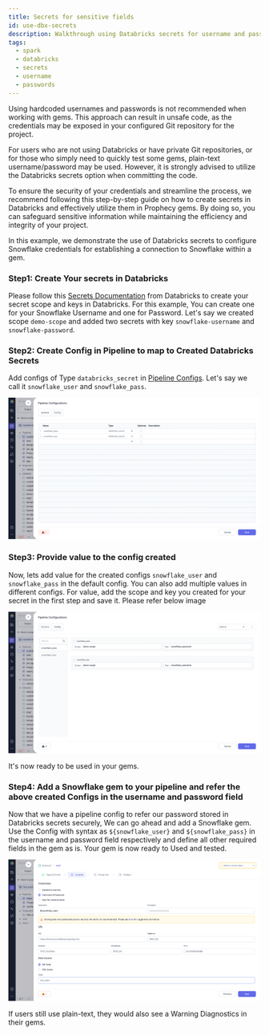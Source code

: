 ```yaml
---
title: Secrets for sensitive fields
id: use-dbx-secrets
description: Walkthrough using Databricks secrets for username and passwords
tags:
  - spark
  - databricks
  - secrets
  - username
  - passwords
---
```


Using hardcoded usernames and passwords is not recommended when working with gems. This approach can result in unsafe code, as the credentials may be exposed in your configured Git repository for the project.

For users who are not using Databricks or have private Git repositories, or for those who simply need to quickly test some gems, plain-text username/password may be used. However, it is strongly advised to utilize the Databricks secrets option when committing the code.

To ensure the security of your credentials and streamline the process, we recommend following this step-by-step guide on how to create secrets in Databricks and effectively utilize them in Prophecy gems. By doing so, you can safeguard sensitive information while maintaining the efficiency and integrity of your project.

In this example, we demonstrate the use of Databricks secrets to configure Snowflake credentials for establishing a connection to Snowflake within a gem.

### Step1: Create Your secrets in Databricks

Please follow this [Secrets Documentation](https://docs.databricks.com/security/secrets/index.html) from Databricks to create your secret scope and keys in Databricks. For this example, You can create one for your Snowflake Username and one for Password. Let's say we created scope `demo-scope` and added two secrets with key `snowflake-username` and `snowflake-password`.

### Step2: Create Config in Pipeline to map to Created Databricks Secrets

Add configs of Type `databricks_secret` in [Pipeline Configs](/docs/Spark/pipelines/configuration.md). Let's say we call it `snowflake_user` and `snowflake_pass`.

![img.png](img/databricks_secrets_config.png)

### Step3: Provide value to the config created

Now, lets add value for the created configs `snowflake_user` and `snowflake_pass` in the default config. You can also add multiple values in different configs.
For value, add the scope and key you created for your secret in the first step and save it. Please refer below image

![img2.png](img/databricks_secrets_value.png)

It's now ready to be used in your gems.

### Step4: Add a Snowflake gem to your pipeline and refer the above created Configs in the username and password field

Now that we have a pipeline config to refer our password stored in Databricks secrets securely, We can go ahead and add a Snowflake gem.
Use the Config with syntax as `${snowflake_user}` and `${snowflake_pass}` in the username and password field respectively and define all other required fields in the gem as is.
Your gem is now ready to Used and tested.

![img3.png](img/snowflake_gem.png)

If users still use plain-text, they would also see a Warning Diagnostics in their gems.
